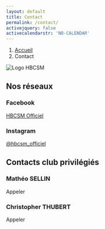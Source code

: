 ```yaml
---
layout: default
title: Contact
permalink: /contact/
activejquery: false
activecalendarstr: 'NO-CALENDAR'
---
```


<!-- Fil d'ariane -->
<nav class="ms-4 mt-1" style="--bs-breadcrumb-divider: url(&#34;data:image/svg+xml,%3Csvg xmlns='http://www.w3.org/2000/svg' width='8' height='8'%3E%3Cpath d='M2.5 0L1 1.5 3.5 4 1 6.5 2.5 8l4-4-4-4z' fill='%236c757d'/%3E%3C/svg%3E&#34;);" aria-label="breadcrumb">
  <ol class="breadcrumb">
    <li class="breadcrumb-item active" aria-current="page"><a href="/" >Accueil</a></li>
        <li class="breadcrumb-item" aria-current="page">Contact</li>
  </ol>
</nav>

<!-- Corps -->
<div class="container" >
  <div class="min-vh-100 d-inline-block" >
    <p>
      <img src="/assets/img/logo-hbcsm.png" alt="Logo HBCSM" />
    </p>
    <h2>Nos réseaux</h2>
    <h3><i class="bi bi-facebook"></i> Facebook</h3>
    <p><a href="https://www.facebook.com/HBCSM79">HBCSM Officiel</a></p>
    <h3><i class="bi bi-instagram"></i> Instagram</h3>
    <p><a href="https://www.instagram.com/hbcsm_officiel/" >@hbcsm_officiel</a></p>
    <h2>Contacts club privilégiés</h2>
    <h3>Mathéo SELLIN</h3>
    <p>
      <a class="btn btn-primary" id="phoneMSE" ><i class="bi bi-telephone" href="#" ></i> Appeler</a>
    </p>
    <h3>Christopher THUBERT</h3>
    <p>
      <a class="btn btn-primary" id="phoneCTH" ><i class="bi bi-telephone" href="#" ></i> Appeler</a>
    </p>
  </div>
</div>

<script src="/assets/js/jquery-1_12_4.js" ></script>
<script src="/assets/js/phone-1_1_0.min.js" ></script>
<script>
let phoneNumberList = new Array();
{% for dataPN in site.data.phone-number.data %}
phoneNumberList.push(new PhoneNumber("{{ dataPN.ID }}", "{{ dataPN.phone }}", "{{ dataPN.key }}"));
{% endfor %}

$("#phoneMSE").on("click", function () {
  const phoneCmd = new PhoneCmd("MSE", "phoneMSE", phoneNumberList);
  (new PhoneComponent(phoneCmd)).showPhoneNumberOnClick();
  $("#phoneMSE").off("click");
});
$("#phoneCTH").on("click", function () {
  const phoneCmd = new PhoneCmd("CTH", "phoneCTH", phoneNumberList);
  (new PhoneComponent(phoneCmd)).showPhoneNumberOnClick();
  $("#phoneCTH").off("click");
});
</script>

